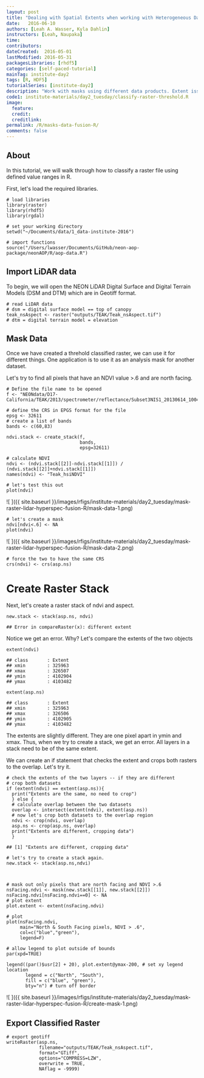```yaml
---
layout: post
title: "Dealing with Spatial Extents when working with Heterogeneous Data"
date:   2016-06-10
authors: [Leah A. Wasser, Kyla Dahlin]
instructors: [Leah, Naupaka]
time:
contributors:
dateCreated:  2016-05-01
lastModified: 2016-05-31
packagesLibraries: [rhdf5]
categories: [self-paced-tutorial]
mainTag: institute-day2
tags: [R, HDF5]
tutorialSeries: [institute-day2]
description: "Work with masks using different data products. Extent issues."
code1: institute-materials/day2_tuesday/classify-raster-threshold.R
image:
  feature: 
  credit: 
  creditlink:
permalink: /R/masks-data-fusion-R/
comments: false
---
```


## About

In this tutorial, we will walk through how to classify a raster file using
defined value ranges in R. 

First, let's load the required libraries.


    # load libraries
    library(raster)
    library(rhdf5)
    library(rgdal)
    
    # set your working directory
    setwd("~/Documents/data/1_data-institute-2016")
    
    # import functions
    source("/Users/lwasser/Documents/GitHub/neon-aop-package/neonAOP/R/aop-data.R")

## Import LiDAR data

To begin, we will open the NEON LiDAR Digital Surface and Digital Terrain Models
(DSM and DTM) which are in Geotiff format.


    # read LiDAR data
    # dsm = digital surface model == top of canopy
    teak_nsAspect <- raster("outputs/TEAK/Teak_nsAspect.tif")
    # dtm = digital terrain model = elevation

## Mask Data

Once we have created a threhold classified raster, we can use it for different things.
One application is to use it as an analysis mask for another dataset. 

Let's try to find all pixels that have an NDVI value >.6 and are north facing. 


    # Define the file name to be opened
    f <- "NEONdata/D17-California/TEAK/2013/spectrometer/reflectance/Subset3NIS1_20130614_100459_atmcor.h5"
    
    # define the CRS in EPGS format for the file
    epsg <- 32611
    # create a list of bands
    bands <- c(60,83)
    
    ndvi.stack <- create_stack(f, 
                               bands, 
                               epsg=32611)
    
    # calculate NDVI
    ndvi <- (ndvi.stack[[2]]-ndvi.stack[[1]]) / (ndvi.stack[[2]]+ndvi.stack[[1]])
    names(ndvi) <- "Teak_hsiNDVI"
    
    # let's test this out
    plot(ndvi)

![ ]({{ site.baseurl }}/images/rfigs/institute-materials/day2_tuesday/mask-raster-lidar-hyperspec-fusion-R/mask-data-1.png)

    # let's create a mask
    ndvi[ndvi<.6] <- NA
    plot(ndvi)

![ ]({{ site.baseurl }}/images/rfigs/institute-materials/day2_tuesday/mask-raster-lidar-hyperspec-fusion-R/mask-data-2.png)

    # force the two to have the same CRS
    crs(ndvi) <- crs(asp.ns)

# Create Raster Stack

Next, let's create a raster stack of ndvi and aspect.

    new.stack <- stack(asp.ns, ndvi)

    ## Error in compareRaster(x): different extent

Notice we get an error. Why?
Let's compare the extents of the two objects


    extent(ndvi)

    ## class       : Extent 
    ## xmin        : 325963 
    ## xmax        : 326507 
    ## ymin        : 4102904 
    ## ymax        : 4103482

    extent(asp.ns)

    ## class       : Extent 
    ## xmin        : 325963 
    ## xmax        : 326506 
    ## ymin        : 4102905 
    ## ymax        : 4103482

The extents are slightly different. They are one pixel apart in ymin and xmax.
Thus, when we try to create a stack, we get an error. All layers in a stack
need to be of the same extent.

We can create an if statement that checks the extent and crops both rasters to the 
overlap. Let's try it. 



    # check the extents of the two layers -- if they are different
    # crop both datasets
    if (extent(ndvi) == extent(asp.ns)){
      print("Extents are the same, no need to crop")
      } else {
      # calculate overlap between the two datasets
      overlap <- intersect(extent(ndvi), extent(asp.ns))
      # now let's crop both datasets to the overlap region
      ndvi <- crop(ndvi, overlap)
      asp.ns <- crop(asp.ns, overlap)
      print("Extents are different, cropping data")
      }

    ## [1] "Extents are different, cropping data"

    # let's try to create a stack again.
    new.stack <- stack(asp.ns,ndvi)



    # mask out only pixels that are north facing and NDVI >.6
    nsFacing.ndvi <- mask(new.stack[[1]], new.stack[[2]])
    nsFacing.ndvi[nsFacing.ndvi==0] <- NA
    # plot extent
    plot.extent <- extent(nsFacing.ndvi)
    
    # plot 
    plot(nsFacing.ndvi,
         main="North & South Facing pixels, NDVI > .6",
         col=c("blue","green"),
         legend=F)
    
    # allow legend to plot outside of bounds
    par(xpd=TRUE)
    
    legend((par()$usr[2] + 20), plot.extent@ymax-200, # set xy legend location
           legend = c("North", "South"),
           fill = c("blue", "green"), 
           bty="n") # turn off border

![ ]({{ site.baseurl }}/images/rfigs/institute-materials/day2_tuesday/mask-raster-lidar-hyperspec-fusion-R/create-mask-1.png)

## Export Classified Raster


    # export geotiff 
    writeRaster(asp.ns,
                filename="outputs/TEAK/Teak_nsAspect.tif",
                format="GTiff",
                options="COMPRESS=LZW",
                overwrite = TRUE,
                NAflag = -9999)
